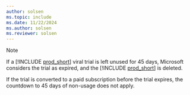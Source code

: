 ```yaml
---
author: solsen
ms.topic: include
ms.date: 11/22/2024
ms.author: solsen
ms.reviewer: solsen
---
```

> [!NOTE]
> If a [!INCLUDE [prod_short](prod_short.md)] viral trial is left unused for 45 days, Microsoft considers the trial as expired, and the [!INCLUDE [prod_short](prod_short.md)] is deleted.
>
> If the trial is converted to a paid subscription before the trial expires, the countdown to 45 days of non-usage does not apply.